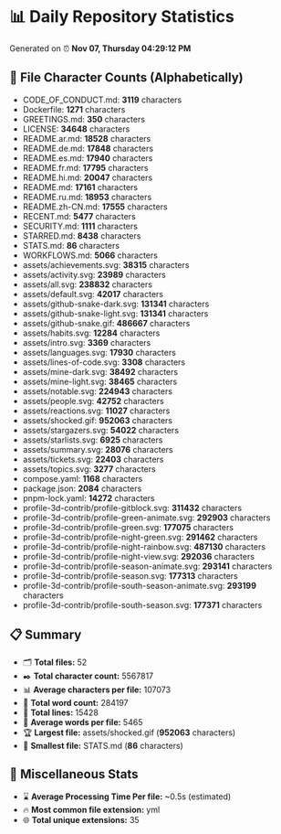 # 📊 Daily Repository Statistics
Generated on ⏰ **Nov 07, Thursday 04:29:12 PM**

## 📂 File Character Counts (Alphabetically)
- CODE_OF_CONDUCT.md: **3119** characters
- Dockerfile: **1271** characters
- GREETINGS.md: **350** characters
- LICENSE: **34648** characters
- README.ar.md: **18528** characters
- README.de.md: **17848** characters
- README.es.md: **17940** characters
- README.fr.md: **17795** characters
- README.hi.md: **20047** characters
- README.md: **17161** characters
- README.ru.md: **18953** characters
- README.zh-CN.md: **17555** characters
- RECENT.md: **5477** characters
- SECURITY.md: **1111** characters
- STARRED.md: **8438** characters
- STATS.md: **86** characters
- WORKFLOWS.md: **5066** characters
- assets/achievements.svg: **38315** characters
- assets/activity.svg: **23989** characters
- assets/all.svg: **238832** characters
- assets/default.svg: **42017** characters
- assets/github-snake-dark.svg: **131341** characters
- assets/github-snake-light.svg: **131341** characters
- assets/github-snake.gif: **486667** characters
- assets/habits.svg: **12284** characters
- assets/intro.svg: **3369** characters
- assets/languages.svg: **17930** characters
- assets/lines-of-code.svg: **3308** characters
- assets/mine-dark.svg: **38492** characters
- assets/mine-light.svg: **38465** characters
- assets/notable.svg: **224943** characters
- assets/people.svg: **42752** characters
- assets/reactions.svg: **11027** characters
- assets/shocked.gif: **952063** characters
- assets/stargazers.svg: **54022** characters
- assets/starlists.svg: **6925** characters
- assets/summary.svg: **28076** characters
- assets/tickets.svg: **22403** characters
- assets/topics.svg: **3277** characters
- compose.yaml: **1168** characters
- package.json: **2084** characters
- pnpm-lock.yaml: **14272** characters
- profile-3d-contrib/profile-gitblock.svg: **311432** characters
- profile-3d-contrib/profile-green-animate.svg: **292903** characters
- profile-3d-contrib/profile-green.svg: **177075** characters
- profile-3d-contrib/profile-night-green.svg: **291462** characters
- profile-3d-contrib/profile-night-rainbow.svg: **487130** characters
- profile-3d-contrib/profile-night-view.svg: **292036** characters
- profile-3d-contrib/profile-season-animate.svg: **293141** characters
- profile-3d-contrib/profile-season.svg: **177313** characters
- profile-3d-contrib/profile-south-season-animate.svg: **293199** characters
- profile-3d-contrib/profile-south-season.svg: **177371** characters

## 📋 Summary
- 🗂️ **Total files:** 52
- ✒️ **Total character count:** 5567817
- 📊 **Average characters per file:** 107073
- 📝 **Total word count:** 284197
- 🧾 **Total lines:** 15428
- 📐 **Average words per file:** 5465
- 🏆 **Largest file:** assets/shocked.gif (**952063** characters)
- 🥉 **Smallest file:** STATS.md (**86** characters)

## 🌟 Miscellaneous Stats
- ⌛ **Average Processing Time Per file:** ~0.5s (estimated)
- 🔥 **Most common file extension:** yml
- 🌐 **Total unique extensions:** 35
